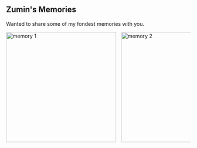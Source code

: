 ## Zumin's Memories
Wanted to share some of my fondest memories with you.

<div class="image-gallery">
  <div class="image-container">
    <img src="https://raw.githubusercontent.com/zumin-chen/Zumin-Chen/master/images/img1.png" alt="memory 1">
    <img src="https://raw.githubusercontent.com/zumin-chen/Zumin-Chen/master/images/img2.png" alt="memory 2">
    <img src="https://raw.githubusercontent.com/zumin-chen/Zumin-Chen/master/images/img3.png" alt="memory 3">
    <img src="https://raw.githubusercontent.com/zumin-chen/Zumin-Chen/master/images/img4.png" alt="memory 4">
    <img src="https://raw.githubusercontent.com/zumin-chen/Zumin-Chen/master/images/img5.png" alt="memory 5">
  </div>
</div>

<style>
  .image-gallery {
    overflow-x: scroll;
    white-space: nowrap;
  }

  .image-container img {
    width: 300px;
    margin-right: 10px;
    display: inline-block;
  }
</style>

